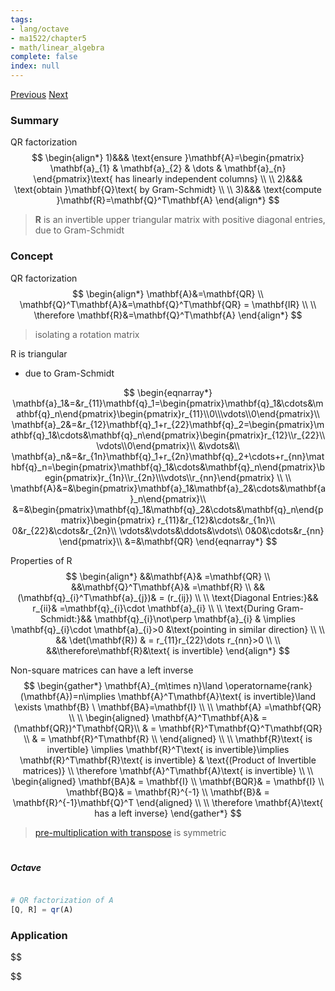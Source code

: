 ```yaml
---
tags:
- lang/octave
- ma1522/chapter5
- math/linear_algebra
complete: false
index: null
---
```

[Previous](/labyrinth/notes/math/ma1522/orthogonal_projection)   [Next](/labyrinth/notes/math/ma1522/least_square_approximation)

### Summary
QR factorization
$$
\begin{align*}
1)&&& \text{ensure }\mathbf{A}=\begin{pmatrix}
\mathbf{a}_{1} & \mathbf{a}_{2} & \dots & \mathbf{a}_{n}
\end{pmatrix}\text{ has  linearly independent columns} \\
\\
2)&&& \text{obtain }\mathbf{Q}\text{ by Gram-Schmidt} \\
\\
3)&&& \text{compute }\mathbf{R}=\mathbf{Q}^T\mathbf{A}
\end{align*}
$$
> $\mathbf{R}$ is an invertible upper triangular matrix with positive diagonal entries, due to Gram-Schmidt

### Concept
QR factorization
$$
\begin{align*}
\mathbf{A}&=\mathbf{QR} \\
\mathbf{Q}^T\mathbf{A}&=\mathbf{Q}^T\mathbf{QR} = \mathbf{IR} \\
\\
\therefore \mathbf{R}&=\mathbf{Q}^T\mathbf{A}
\end{align*}
$$
> isolating a rotation matrix

R is triangular
- due to Gram-Schmidt

$$
\begin{eqnarray*} \mathbf{a}_1&=&r_{11}\mathbf{q}_1=\begin{pmatrix}\mathbf{q}_1&\cdots&\mathbf{q}_n\end{pmatrix}\begin{pmatrix}r_{11}\\0\\\vdots\\0\end{pmatrix}\\ \mathbf{a}_2&=&r_{12}\mathbf{q}_1+r_{22}\mathbf{q}_2=\begin{pmatrix}\mathbf{q}_1&\cdots&\mathbf{q}_n\end{pmatrix}\begin{pmatrix}r_{12}\\r_{22}\\\vdots\\0\end{pmatrix}\\ &\vdots&\\ \mathbf{a}_n&=&r_{1n}\mathbf{q}_1+r_{2n}\mathbf{q}_2+\cdots+r_{nn}\mathbf{q}_n=\begin{pmatrix}\mathbf{q}_1&\cdots&\mathbf{q}_n\end{pmatrix}\begin{pmatrix}r_{1n}\\r_{2n}\\\vdots\\r_{nn}\end{pmatrix}
\\
\\
\mathbf{A}&=&\begin{pmatrix}\mathbf{a}_1&\mathbf{a}_2&\cdots&\mathbf{a}_n\end{pmatrix}\\ &=&\begin{pmatrix}\mathbf{q}_1&\mathbf{q}_2&\cdots&\mathbf{q}_n\end{pmatrix}\begin{pmatrix} r_{11}&r_{12}&\cdots&r_{1n}\\ 0&r_{22}&\cdots&r_{2n}\\ \vdots&\vdots&\ddots&\vdots\\ 0&0&\cdots&r_{nn} \end{pmatrix}\\ &=&\mathbf{QR} \end{eqnarray*}
$$

Properties of R
$$
\begin{align*}
&&\mathbf{A}& =\mathbf{QR} \\
&&\mathbf{Q}^T\mathbf{A}& =\mathbf{R} \\
&&(\mathbf{q}_{i}^T\mathbf{a}_{j})& = (r_{ij}) \\
\\
\text{Diagonal Entries:}&& r_{ii}& =\mathbf{q}_{i}\cdot \mathbf{a}_{i} \\
\\
\text{During Gram-Schmidt:}&& \mathbf{q}_{i}\not\perp \mathbf{a}_{i} & \implies \mathbf{q}_{i}\cdot \mathbf{a}_{i}>0 &\text{pointing in similar direction} \\
\\
&& \det(\mathbf{R}) & = r_{11}r_{22}\dots r_{nn}>0 \\
\\
&&\therefore\mathbf{R}&\text{ is invertible}
\end{align*}
$$

Non-square matrices can have a left inverse
$$
\begin{gather*}
\mathbf{A}_{m\times n}\land \operatorname{rank}(\mathbf{A})=n\implies \mathbf{A}^T\mathbf{A}\text{ is invertible}\land \exists \mathbf{B} \ \mathbf{BA}=\mathbf{I} \\
\\
\mathbf{A} =\mathbf{QR} \\
\\
\begin{aligned}
\mathbf{A}^T\mathbf{A}& =(\mathbf{QR})^T\mathbf{QR}\\
& = \mathbf{R}^T\mathbf{Q}^T\mathbf{QR} \\
& = \mathbf{R}^T\mathbf{R} \\
\end{aligned} \\
\\
\mathbf{R}\text{ is invertible} \implies \mathbf{R}^T\text{ is invertible}\implies \mathbf{R}^T\mathbf{R}\text{ is invertible} & \text{(Product of Invertible matrices)} \\
\therefore \mathbf{A}^T\mathbf{A}\text{ is invertible} \\
\\
\begin{aligned}
\mathbf{BA}& = \mathbf{I} \\
\mathbf{BQR}& = \mathbf{I} \\
\mathbf{BQ}& = \mathbf{R}^{-1} \\
\mathbf{B}& = \mathbf{R}^{-1}\mathbf{Q}^T
\end{aligned} \\
\\
\therefore \mathbf{A}\text{ has a left inverse}
\end{gather*}
$$
> [pre-multiplication with transpose](/labyrinth/notes/math/ma1522/matrix_transpose#^9318d6) is symmetric

#

##### Octave
```octave

# QR factorization of A
[Q, R] = qr(A)
```

### Application
$$

$$

